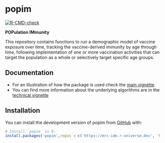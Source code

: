 
<!-- README.md is generated from README.Rmd. Please edit that file -->

# popim

<!-- badges: start -->

[![R-CMD-check](https://github.com/mrc-ide/popim/actions/workflows/R-CMD-check.yaml/badge.svg)](https://github.com/mrc-ide/popim/actions/workflows/R-CMD-check.yaml)
<!-- badges: end -->

**POPulation IMmunity**

This repository contains functions to run a demographic model of vaccine
exposure over time, tracking the vaccine-derived immunity by age through
time, following implementation of one or more vaccination activities
that can target the population as a whole or selectively target specific
age groups.

## Documentation

  - For an illustration of how the package is used check the [main
    vignette](https://mrc-ide.github.io/popim/articles/popim.html).
  - You can find more information about the underlying algorithms are in
    the [technical
    vignette](https://mrc-ide.github.io/popim/articles/technical_doc.html)

## Installation

You can install the development version of popim from
[GitHub](https://github.com/) with:

``` r
# Install `popim` in R:
install.packages('popim',repos = c('https://mrc-ide.r-universe.dev', 'https://cloud.r-project.org'))
```

<!-- You'll still need to render `README.Rmd` regularly, to keep -->

<!-- `README.md` up-to-date. `devtools::build_readme()` is handy for -->

<!-- this. You could also use GitHub Actions to re-render `README.Rmd` -->

<!-- every time you push. An example workflow can be found here: -->

<!-- <https://github.com/r-lib/actions/tree/v1/examples>. -->

<!-- You can also embed plots, for example: -->

<!-- ```{r pressure, echo = FALSE} -->

<!-- plot(pressure) -->

<!-- ``` -->

<!-- In that case, don't forget to commit and push the resulting figure -->

<!-- files, so they display on GitHub and CRAN. -->
